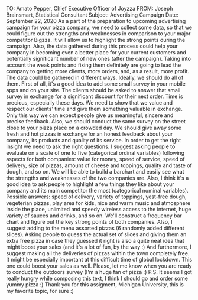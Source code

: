 TO: Amato Pepper, Chief Executive Officer of Joyzza FROM: Joseph Brainsmart, Statistical Consultant Subject: Advertising Campaign Date: September 22, 2020 As a part of the preparation to upcoming advertising campaign for your pizza company, we need to collect some data, so that we could figure out the strengths and weaknesses in comparison to your major competitor Bigzza. It will allow us to highlight the strong points during the campaign. Also, the data gathered during this process could help your company in becoming even a better place for your current customers and potentially significant number of new ones (after the campaign). Taking into account the weak points and fixing them definitely are going to lead the company to getting more clients, more orders, and, as a result, more profit. The data could be gathered in different ways. Ideally, we should do all of them. First of all, it's a good idea to add some small survey in your mobile apps and on your site. The clients should be asked to answer that small survey in exchange for a significant discount for their next order. Time is precious, especially these days. We need to show that we value and respect our clients' time and give them something valuable in exchange. Only this way we can expect people give us meaningful, sincere and precise feedback. Also, we should conduct the same survey on the street close to your pizza place on a crowded day. We should give away some fresh and hot pizzas in exchange for an honest feedback about your company, its products and quality of its service. In order to get the right insight we need to ask the right questions. I suggest asking people to evaluate on a scale of one to five (categorical ordinal variables) following aspects for both companies: value for money, speed of service, speed of delivery, size of pizzas, amount of cheese and toppings, quality and taste of dough, and so on. We will be able to build a barchart and easily see what the strengths and weaknesses of the two companies are. Also, I think it's a good idea to ask people to highlight a few things they like about your company and its main competitor the most (categorical nominal variables). Possible answers: speed of delivery, variety of toppings, yest-free dough, vegeterian pizzas, play area for kids, nice and warm music and atmosphere inside the place, unlimited and speedy wireless access to the internet, huge variety of sauces and drinks, and so on. We'll construct a frequency bar chart and figure out the key strong points of both companies. Also, I suggest adding to the menu assorted pizzas (6 randomly added different slices). Asking people to guess the actual set of slices and giving them an extra free pizza in case they guessed it right is also a quite neat idea that might boost your sales (and it's a lot of fun, by the way :) And furthermore, I suggest making all the deliveries of pizzas within the town completely free. It might be especially important at this difficult time of global lockdown. This one could boost your sales as well. Please, let me know when you are ready to conduct the outdoors survey (I'm a huge fan of pizza :) P.S. It seems I got really hungry while composing this text, I think I should go and order some yummy pizza :) Thank you for this assigment, Michigan University, this is my favorite topic, for sure :)